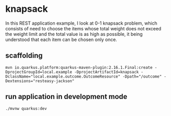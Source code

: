 # knapsack

In this REST application example, I look at 0-1 knapsack problem, which consists of need to choose the items whose total weight does not exceed the weight limit and the total value is as high as possible, it being understood that each item can be chosen only once.

## scaffolding

```shell
mvn io.quarkus.platform:quarkus-maven-plugin:2.16.1.Final:create -DprojectGroupId=local.example -DprojectArtifactId=knapsack -DclassName="local.example.outcome.OutcomeResource" -Dpath="/outcome" -Dextensions="resteasy-jackson"
```

## run application in development mode

```shell
./mvnw quarkus:dev
```
